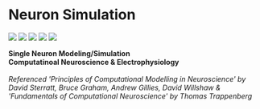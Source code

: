 # Neuron Simulation

<img src="https://img.shields.io/badge/Python-3776AB?style=flat-square&logo=Python&logoColor=white"/> <img src="https://img.shields.io/badge/Numpy-013243?style=flat-square&logo=Numpy&logoColor=white"/> <img src="https://img.shields.io/badge/Git-F05032?style=flat-square&logo=Git&logoColor=white"/> <img src="https://img.shields.io/badge/PyCharm-000000?style=flat-square&logo=PyCharm&logoColor=white"/> <img src="https://img.shields.io/badge/macOS-000000?style=flat-square&logo=macOS&logoColor=white"/>

**Single Neuron Modeling/Simulation**  
**Computatinoal Neuroscience & Electrophysiology**  
<br>
*Referenced 'Principles of Computational Modelling in Neuroscience' by David Sterratt, Bruce Graham, Andrew Gillies, David Willshaw & 'Fundamentals of Computational Neuroscience' by Thomas Trappenberg*  
